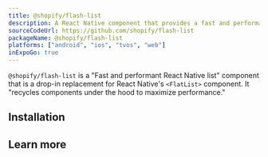 ```yaml
---
title: @shopify/flash-list
description: A React Native component that provides a fast and performant way to render lists.
sourceCodeUrl: https://github.com/shopify/flash-list
packageName: @shopify/flash-list
platforms: ["android", "ios", "tvos", "web"]
inExpoGo: true
---
```


`@shopify/flash-list` is a "Fast and performant React Native list" component that is a drop-in replacement for React Native's `<FlatList>` component. It "recycles components under the hood to maximize performance."

## Installation

## Learn more